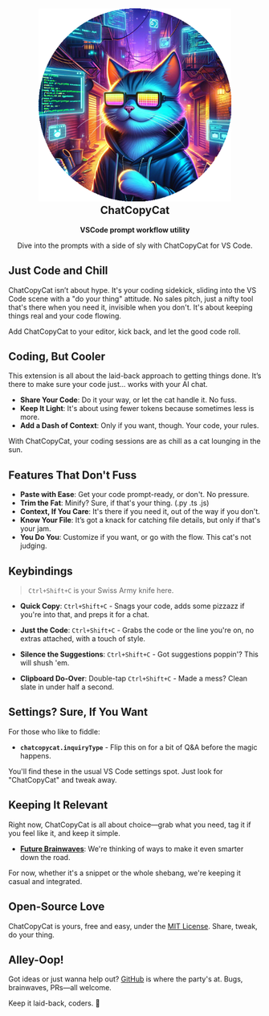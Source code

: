 <h2 align="center"><img src="images/cat_out2.png" height="384"><br>ChatCopyCat</h2>
<p align="center"><strong>VSCode prompt workflow utility </strong></p>


<p align="center">Dive into the prompts with a side of sly with ChatCopyCat for VS Code.</strong></p>

## Just Code and Chill

ChatCopyCat isn’t about hype. It's your coding sidekick, sliding into the VS Code scene with a "do your thing" attitude. No sales pitch, just a nifty tool that's there when you need it, invisible when you don't. It's about keeping things real and your code flowing.

Add ChatCopyCat to your editor, kick back, and let the good code roll.

## Coding, But Cooler

This extension is all about the laid-back approach to getting things done. It’s there to make sure your code just... works with your AI chat.

- **Share Your Code**: Do it your way, or let the cat handle it. No fuss.
- **Keep It Light**: It's about using fewer tokens because sometimes less is more.
- **Add a Dash of Context**: Only if you want, though. Your code, your rules.

With ChatCopyCat, your coding sessions are as chill as a cat lounging in the sun.

## Features That Don't Fuss
- **Paste with Ease**: Get your code prompt-ready, or don't. No pressure.
- **Trim the Fat**: Minify? Sure, if that's your thing. (.py .ts .js)
- **Context, If You Care**: It's there if you need it, out of the way if you don't.
- **Know Your File**: It’s got a knack for catching file details, but only if that's your jam.
- **You Do You**: Customize if you want, or go with the flow. This cat's not judging.

## Keybindings
>`Ctrl+Shift+C` is your Swiss Army knife here.

- **Quick Copy**: `Ctrl+Shift+C` - Snags your code, adds some pizzazz if you're into that, and preps it for a chat.

- **Just the Code**: `Ctrl+Shift+C` - Grabs the code or the line you're on, no extras attached, with a touch of style.

- **Silence the Suggestions**: `Ctrl+Shift+C` - Got suggestions poppin'? This will shush 'em.

- **Clipboard Do-Over**: Double-tap `Ctrl+Shift+C` - Made a mess? Clean slate in under half a second.

## Settings? Sure, If You Want
For those who like to fiddle:

- **`chatcopycat.inquiryType`** - Flip this on for a bit of Q&A before the magic happens.

You'll find these in the usual VS Code settings spot. Just look for "ChatCopyCat" and tweak away.

## Keeping It Relevant
Right now, ChatCopyCat is all about choice—grab what you need, tag it if you feel like it, and keep it simple.

- **[Future Brainwaves](ROADMAP.md)**: We're thinking of ways to make it even smarter down the road.

For now, whether it's a snippet or the whole shebang, we're keeping it casual and integrated. 


## Open-Source Love
ChatCopyCat is yours, free and easy, under the [MIT License](LICENSE.md). Share, tweak, do your thing.

## Alley-Oop!
Got ideas or just wanna help out? [GitHub](https://github.com/jstenmark/ChatCopyCat) is where the party's at. Bugs, brainwaves, PRs—all welcome.

Keep it laid-back, coders. 🐾

